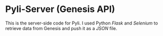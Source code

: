 # Pyli-Server (Genesis API)

This is the server-side code for Pyli. I used Python *Flask* and *Selenium* to retrieve data from Genesis and push it as a *JSON* file.
